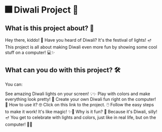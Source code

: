 <h1> 🎆 Diwali Project 🎇 </h1>

<h2> What is this project about? 🤔 </h2>
Hey there, kiddo! 🎉 Have you heard of Diwali? It's the festival of lights! 🪔 This project is all about making Diwali even more fun by showing some cool stuff on a computer! 💻✨


<h2>What can you do with this project? 🛠️</h2>
You can:

See amazing Diwali lights on your screen! 💡✨
Play with colors and make everything look pretty! 🌈
Create your own Diwali fun right on the computer! 🎨
How to use it? 🤓
Click on this link to the project. 🖱️
Follow the easy steps to make it work! It's like magic! ✨🎩
Why is it fun? 🎉
Because it's Diwali, silly! 🪔 You get to celebrate with lights and colors, just like in real life, but on the computer! 🌟🎆

